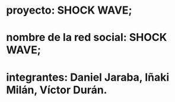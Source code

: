 # proyecto: SHOCK WAVE;
# nombre de la red social: SHOCK WAVE;
# integrantes: Daniel Jaraba, Iñaki Milán, Víctor Durán.
